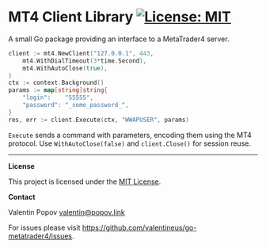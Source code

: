 # MT4 Client Library [![License: MIT](https://img.shields.io/badge/License-MIT-blue.svg)](LICENSE.txt)

A small Go package providing an interface to a MetaTrader4 server.

```go
client := mt4.NewClient("127.0.0.1", 443,
    mt4.WithDialTimeout(3*time.Second),
    mt4.WithAutoClose(true),
)
ctx := context.Background()
params := map[string]string{
    "login":    "55555",
    "password": "_some_password_",
}
res, err := client.Execute(ctx, "WWAPUSER", params)
```

`Execute` sends a command with parameters, encoding them using the MT4 protocol.
Use `WithAutoClose(false)` and `client.Close()` for session reuse.

---

**License**

This project is licensed under the [MIT License](LICENSE.txt).

**Contact**

Valentin Popov <valentin@popov.link>

For issues please visit <https://github.com/valentineus/go-metatrader4/issues>.
